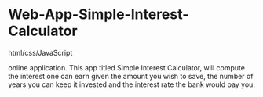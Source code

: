 # Web-App-Simple-Interest-Calculator
html/css/JavaScript

 online application. This app titled Simple Interest Calculator, will compute the interest one can earn given the amount you wish to save, the number of years you can keep it invested and the interest rate the bank would pay you.
